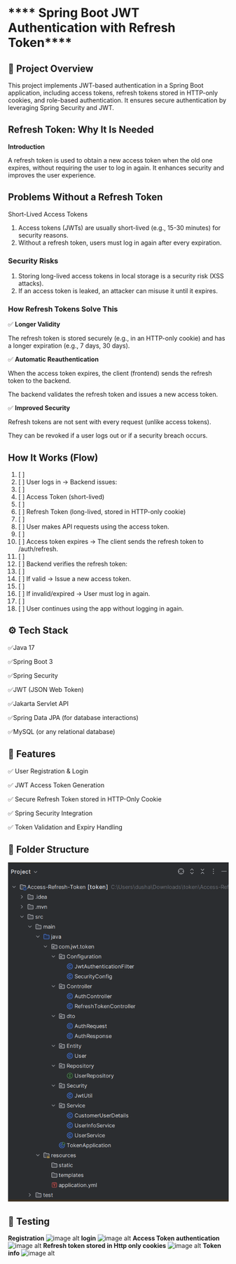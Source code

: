 # **** Spring Boot JWT Authentication with Refresh Token****

## **🚀 Project Overview**

This project implements JWT-based authentication in a Spring Boot application, including access tokens, refresh tokens stored in HTTP-only cookies, and role-based authentication. 
It ensures secure authentication by leveraging Spring Security and JWT.

## **Refresh Token: Why It Is Needed**

**Introduction**

A refresh token is used to obtain a new access token when the old one expires, without requiring the user to log in again. 
It enhances security and improves the user experience.

## **Problems Without a Refresh Token**

Short-Lived Access Tokens

1. Access tokens (JWTs) are usually short-lived (e.g., 15-30 minutes) for security reasons.
2. Without a refresh token, users must log in again after every expiration.

### **Security Risks**

1. Storing long-lived access tokens in local storage is a security risk (XSS attacks).
2. If an access token is leaked, an attacker can misuse it until it expires.

### **How Refresh Tokens Solve This**

✅ **Longer Validity**

The refresh token is stored securely (e.g., in an HTTP-only cookie) and has a longer expiration (e.g., 7 days, 30 days).

✅ **Automatic Reauthentication**

When the access token expires, the client (frontend) sends the refresh token to the backend.

The backend validates the refresh token and issues a new access token.

✅ **Improved Security**

Refresh tokens are not sent with every request (unlike access tokens).

They can be revoked if a user logs out or if a security breach occurs.

## **How It Works (Flow)**
1. [ ] 
2. [ ] User logs in → Backend issues:
3. [ ] 
4. [ ] Access Token (short-lived)
5. [ ] 
6. [ ] Refresh Token (long-lived, stored in HTTP-only cookie)
7. [ ] 
8. [ ] User makes API requests using the access token.
9. [ ] 
10. [ ] Access token expires → The client sends the refresh token to /auth/refresh.
11. [ ] 
12. [ ] Backend verifies the refresh token:
13. [ ] 
14. [ ] If valid → Issue a new access token.
15. [ ] 
16. [ ] If invalid/expired → User must log in again.
17. [ ] 
18. [ ] User continues using the app without logging in again.

## **⚙️ Tech Stack**

✅Java 17

✅Spring Boot 3

✅Spring Security

✅JWT (JSON Web Token)

✅Jakarta Servlet API

✅Spring Data JPA (for database interactions)

✅MySQL (or any relational database)

## **🔐 Features**

✅ User Registration & Login

✅ JWT Access Token Generation

✅ Secure Refresh Token stored in HTTP-Only Cookie

✅ Spring Security Integration

✅ Token Validation and Expiry Handling


## **📂 Folder Structure**
![image alt](https://github.com/prasanna-soft-dev/Spring-Boot-Projects/blob/878a855e87f15f40e96ec992d7aa1914b158f378/Access-Refresh-Token/refresh%20token%20testing/Screenshot%20(40).png)

## **🔐 Testing**
**Registration**
![image alt]()
**login**
![image alt]()
**Access Token authentication**
![image alt]()
**Refresh token stored in Http only cookies**
![image alt]()
**Token info**
![image alt]()

